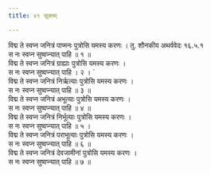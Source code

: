 ```yaml
---
title: ४९ सूक्तम्

---
```

विद्म ते स्वप्न जनित्रं पाप्मनः पुत्रोसि यमस्य करणः । तु. शौनकीय अथर्ववेदः १६.५.१  
स नः स्वप्न सुष्वप्न्यात् पाहि ॥ १ ॥  
विद्म ते स्वप्न जनित्रं ग्राह्याः पुत्रोसि यमस्य करणः ।  
स नः स्वप्न सुष्वप्न्यात् पाहि । २ । `  
विद्म ते स्वप्न जनित्रं निर्ऋत्याः पुत्रोसि यमस्य करणः ।  
स नः स्वप्न सुष्वप्न्यात् पाहि ॥ ३ ॥  
विद्म ते स्वप्न जनित्रं अभूत्याः पुत्रोसि यमस्य करणः ।  
स नः स्वप्न सुष्वप्न्यात् पाहि ॥ ४ ॥  
विद्म ते स्वप्न जनित्रं निर्भूत्याः पुत्रोसि यमस्य करणः ।  
स नः स्वप्न सुष्वप्न्यात् पाहि ॥ ५ ।  
विद्म ते स्वप्न जनित्रं पराभूत्याः पुत्रोसि यमस्य करणः ।  
स नः स्वप्न सुष्वप्न्यात् पाहि ॥ ६ ॥  
विद्म ते स्वप्न जनित्रं देवजामीनां पुत्रोसि यमस्य करणः ।  
स नः स्वप्न सुष्वप्न्यात् पाहि ॥ ७ ॥  
  